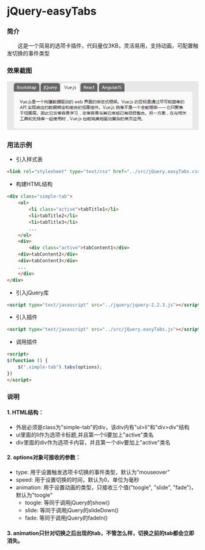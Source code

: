 # jQuery-easyTabs

### 简介
　　这是一个简易的选项卡插件，代码量仅3KB，灵活易用，支持动画，可配置触发切换的事件类型

### 效果截图
![demo1](https://raw.githubusercontent.com/ZRC-Struggling/jQuery-easyTabs/master/demos/imgs/demo1.jpg)

### 用法示例
- 引入样式表
```html
<link rel="stylesheet" type="text/css" href="../src/jQuery.easyTabs.css">
```
- 构建HTML结构
```html
<div class="simple-tab">
    <ul>
    	<li class="active">tabTitle1</li>
        <li>tabTitle2</li>
        <li>tabTitle3</li>
        ...
    </ul>
    <div>
        <div class="active">tabContent1</div>
	<div>tabContent2</div>
	<div>tabContent3</div>
	...
    </div>
</div>
```

- 引入jQuery库
```html
<script type="text/javascript" src="../jquery/jquery-2.2.3.js"></script>
```
- 引入插件
```html
<script type="text/javascript" src="../src/jQuery.easyTabs.js"></script>
```

- 调用插件
```html
<script>
$(function () {
    $(".simple-tab").tabs(options);
})
</script>
```
### 说明
#### 1. HTML结构：
- 外层必须是class为"simple-tab"的div，该div内有"ul>li"和"div>div"结构
- ul里面的li作为选项卡标题,并且第一个li要加上"active"类名
- div里面的div作为选项卡内容，并且第一个div要加上"active"类名

#### 2. options对象可接收的参数：
- type: 用于设置触发选项卡切换的事件类型，默认为"mouseover"
- speed: 用于设置切换的时间，默认为0，单位为毫秒
- animation: 用于设置动画的类型，只接收三个值("toogle", "slide", "fade")，默认为"toogle"
  - toogle: 等同于调用jQuery的show()
  - slide: 等同于调用jQuery的slideDown()
  - fade: 等同于调用jQuery的fadeIn()
	
#### 3. animation只针对切换之后出现的tab，不管怎么样，切换之前的tab都会立即消失。
